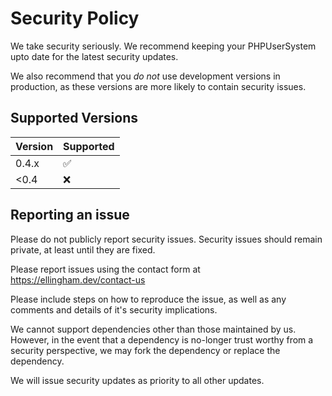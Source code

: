 # Security Policy
We take security seriously.  We recommend keeping your PHPUserSystem upto date for the latest security updates.

We also recommend that you _do not_ use development versions in production, as these versions are more likely to contain security issues.

## Supported Versions
| Version | Supported          |
| ------- | ------------------ |
| 0.4.x   | :white_check_mark: |
| <0.4   | :x:                |

## Reporting an issue
Please do not publicly report security issues.  Security issues should remain private, at least until they are fixed.

Please report issues using the contact form at https://ellingham.dev/contact-us

Please include steps on how to reproduce the issue, as well as any comments and details of it's security implications.

We cannot support dependencies other than those maintained by us. However, in the event that a dependency is no-longer trust worthy from a security perspective, we may fork the dependency or replace the dependency.

We will issue security updates as priority to all other updates.
